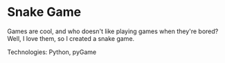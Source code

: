 # Snake Game
Games are cool, and who doesn't like playing games when they're bored? Well, I love them, so I created a snake game. 

Technologies: Python, pyGame
